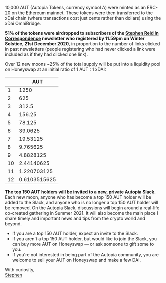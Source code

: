 10,000 AUT (Autopia Tokens, currency symbol <span class="zt">A</span>) were minted as an ERC-20 on the Ethereum mainnet. These tokens were then transferred to the xDai chain (where transactions cost just cents rather than dollars) using the xDai OmniBridge.

**51% of the tokens were airdropped to subscribers of the [Stephen Reid In Correspondence](http://stephenreid.substack.com/) newsletter who registered by 11.59pm on Winter Solstice, 21st December 2020**, in proportion to the number of links clicked in past newsletters (people registering who had never clicked a link were included as if they had clicked one link).

Over 12 new moons ~25% of the total supply will be put into a liquidity pool on Honeyswap at an initial ratio of 1 AUT : 1 xDAI:

<table class="table table-condensed">
<thead>
<tr>
<th><i class="fas fa-moon"></i></th>
<th>AUT</th>
</tr>
</thead>
<tr><td>1</td><td>1250</td></tr>
<tr><td>2</td><td>625</td></tr>
<tr><td>3</td><td>312.5</td></tr>
<tr><td>4</td><td>156.25</td></tr>
<tr><td>5</td><td>78.125</td></tr>
<tr><td>6</td><td>39.0625</td></tr>
<tr><td>7</td><td>19.53125</td></tr>
<tr><td>8</td><td>9.765625</td></tr>
<tr><td>9</td><td>4.8828125</td></tr>
<tr><td>10</td><td>2.44140625</td></tr>
<tr><td>11</td><td>1.220703125</td></tr>
<tr><td>12</td><td>0.6103515625</td></tr>
</table>

<strong>The top 150 AUT holders will be invited to a new, private Autopia Slack.</strong> Each new moon, anyone who has become a top 150 AUT holder will be added to the Slack, and anyone who is no longer a top 150 AUT holder will be removed. On the Autopia Slack, discussions will begin around a real-life co-created gathering in Summer 2021. It will also become the main place I share timely and important news and tips from the crypto world and beyond.

* If you are a top 150 AUT holder, expect an invite to the Slack.
* If you aren't a top 150 AUT holder, but would like to join the Slack, you can buy more AUT on Honeyswap — or ask someone to gift some to you.
* If you're not interested in being part of the Autopia community, you are welcome to sell your AUT on Honeyswap and make a few DAI.

With curiosity,<br />
[Stephen](https://stephenreid.net)
